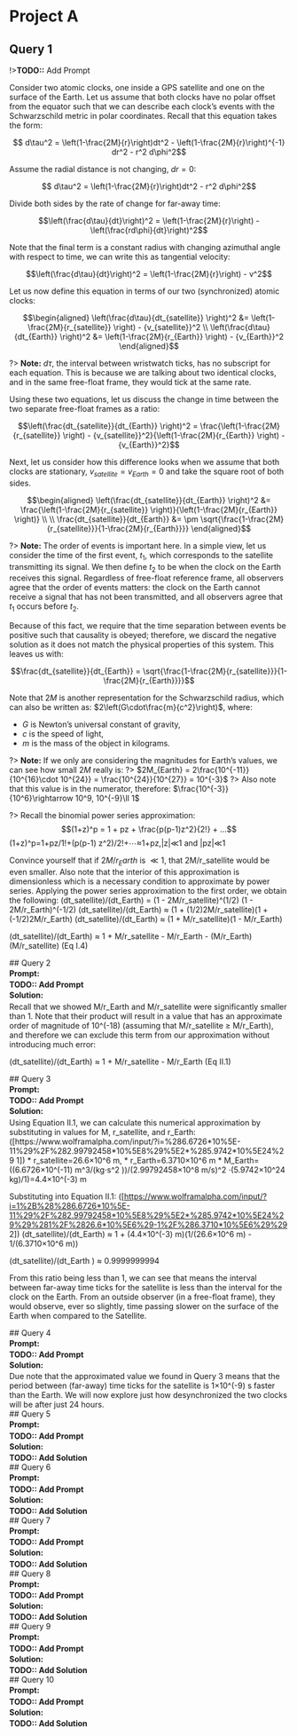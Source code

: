# Project A

## Query 1
!>**TODO::** Add Prompt

Consider two atomic clocks, one inside a GPS satellite and one on the surface of the Earth. Let us assume that both clocks have no polar offset from the equator such that we can describe each clock’s events with the Schwarzschild metric in polar coordinates. Recall that this equation takes the form:

$$ d\tau^2 = \left(1-\frac{2M}{r}\right)dt^2 - \left(1-\frac{2M}{r}\right)^{-1} dr^2 - r^2 d\phi^2$$

Assume the radial distance is not changing, $dr=0$:

$$ d\tau^2 = \left(1-\frac{2M}{r}\right)dt^2 - r^2 d\phi^2$$

Divide both sides by the rate of change for far-away time:

$$\left(\frac{d\tau}{dt}\right)^2 = \left(1-\frac{2M}{r}\right) - \left(\frac{rd\phi}{dt}\right)^2$$

Note that the final term is a constant radius with changing azimuthal angle with respect to time, we can write this as tangential velocity:

$$\left(\frac{d\tau}{dt}\right)^2 = \left(1-\frac{2M}{r}\right) - v^2$$

Let us now define this equation in terms of our two (synchronized) atomic clocks:

$$\begin{aligned}
\left(\frac{d\tau}{dt_{satellite}} \right)^2 &= \left(1-\frac{2M}{r_{satellite}} \right) - {v_{satellite}}^2 \\
\left(\frac{d\tau}{dt_{Earth}} \right)^2 &= \left(1-\frac{2M}{r_{Earth}} \right) - {v_{Earth}}^2
\end{aligned}$$

?> **Note:** $d\tau$, the interval between wristwatch ticks, has no subscript for each equation. This is because we are talking about two identical clocks, and in the same free-float frame, they would tick at the same rate.

Using these two equations, let us discuss the change in time between the two separate free-float frames as a ratio:

$$\left(\frac{dt_{satellite}}{dt_{Earth}} \right)^2 = \frac{\left(1-\frac{2M}{r_{satellite}} \right) - {v_{satellite}}^2}{\left(1-\frac{2M}{r_{Earth}} \right) - {v_{Earth}}^2}$$

Next, let us consider how this difference looks when we assume that both clocks are stationary, $v_{satellite}=v_{Earth}=0$ and take the square root of both sides.

$$\begin{aligned}
\left(\frac{dt_{satellite}}{dt_{Earth}} \right)^2 &= \frac{\left(1-\frac{2M}{r_{satellite}} \right)}{\left(1-\frac{2M}{r_{Earth}} \right)} \\
\\
\frac{dt_{satellite}}{dt_{Earth}} &= \pm \sqrt{\frac{1-\frac{2M}{r_{satellite}}}{1-\frac{2M}{r_{Earth}}}}
\end{aligned}$$

?> **Note:**  The order of events is important here. In a simple view, let us consider the time of the first event, $t_1$, which corresponds to the satellite transmitting its signal. We then define $t_2$ to be when the clock on the Earth receives this signal. Regardless of free-float reference frame, all observers agree that the order of events matters: the clock on the Earth cannot receive a signal that has not been transmitted, and all observers agree that $t_1$ occurs before $t_2$.

Because of this fact, we require that the time separation between events be positive such that causality is obeyed; therefore, we discard the negative solution as it does not match the physical properties of this system. This leaves us with:

$$\frac{dt_{satellite}}{dt_{Earth}} = \sqrt{\frac{1-\frac{2M}{r_{satellite}}}{1-\frac{2M}{r_{Earth}}}}$$

Note that $2M$ is another representation for the Schwarzschild radius, which can also be written as: $2\left(G\cdot\frac{m}{c^2}\right)$, where:
- $G$ is Newton’s universal constant of gravity,
- $c$ is the speed of light,
- $m$ is the mass of the object in kilograms.

?> **Note:** If we only are considering the magnitudes for Earth’s values, we can see how small $2M$ really is:
?> $2M_{Earth} = 2\frac{10^{-11}}{10^{16}\cdot 10^{24}} = \frac{10^{24}}{10^{27}} = 10^{-3}$
?> Also note that this value is in the numerator, therefore: $\frac{10^{-3}}{10^6}\rightarrow 10^9, 10^{-9}\ll 1$

?> Recall the binomial power series approximation: $$(1+z)^p = 1 + pz + \frac{p(p-1)z^2}{2!} + ...$$
  (1+z)^p=1+pz/1!+(p(p-1) z^2)/2!+⋯≈1+pz,|z|≪1 and |pz|≪1

Convince yourself that if $2M/r_Earth$ is $\ll 1$, that 2M/r_satellite would be even smaller. Also note that the interior of this approximation is dimensionless which is a necessary condition to approximate by power series. Applying the power series approximation to the first order, we obtain the following:
  (dt_satellite)/(dt_Earth) = (1 - 2M/r_satellite)^(1/2) (1 - 2M/r_Earth)^(-1/2)
  (dt_satellite)/(dt_Earth) ≈ (1 + (1/2)2M/r_satellite)(1 + (-1/2)2M/r_Earth)
  (dt_satellite)/(dt_Earth) ≈ (1 + M/r_satellite)(1 - M/r_Earth)


  (dt_satellite)/(dt_Earth) ≈ 1 + M/r_satellite - M/r_Earth - (M/r_Earth)(M/r_satellite)    (Eq I.4)
</div></div>
## Query 2
<div class="toccolours mw-collapsible mw-collapsed" style="overflow:auto;">
<div style="font-weight:bold;line-height:1.6;">Prompt:</div>
<div class="mw-collapsible-content">
<strong> TODO:: Add Prompt </strong>
</div></div>
<div class="toccolours mw-collapsible mw-collapsed" style="overflow:auto;">
<div style="font-weight:bold;line-height:1.6;">Solution:</div>
<div class="mw-collapsible-content">
Recall that we showed M/r_Earth and M/r_satellite were significantly smaller than 1. Note that their product will result in a value that has an approximate order of magnitude of 10^(-18) (assuming that M/r_satellite ≥ M/r_Earth), and therefore we can exclude this term from our approximation without introducing much error:

  (dt_satellite)/(dt_Earth) ≈ 1 + M/r_satellite - M/r_Earth    (Eq II.1)

</div></div>
## Query 3
<div class="toccolours mw-collapsible mw-collapsed" style="overflow:auto;">
<div style="font-weight:bold;line-height:1.6;">Prompt:</div>
<div class="mw-collapsible-content">
<strong> TODO:: Add Prompt </strong>
</div></div>
<div class="toccolours mw-collapsible mw-collapsed" style="overflow:auto;">
<div style="font-weight:bold;line-height:1.6;">Solution:</div>
<div class="mw-collapsible-content">
Using Equation II.1, we can calculate this numerical approximation by substituting in values for M, r_satellite, and r_Earth: ([https://www.wolframalpha.com/input/?i=%286.6726*10%5E-11%29%2F%282.99792458*10%5E8%29%5E2*%285.9742*10%5E24%29 1])
*  r_satellite=26.6×10^6  m,
*  r_Earth=6.3710×10^6  m
*  M_Earth=((6.6726×10^(-11)  m^3/(kg⋅s^2 ))/(2.99792458×10^8  m/s)^2 ⋅(5.9742×10^24  kg)/1)=4.4×10^(-3)  m

Substituting into Equation II.1: ([https://www.wolframalpha.com/input/?i=1%2B%28%286.6726*10%5E-11%29%2F%282.99792458*10%5E8%29%5E2*%285.9742*10%5E24%29%29%281%2F%2826.6*10%5E6%29-1%2F%286.3710*10%5E6%29%29 2])
  (dt_satellite)/(dt_Earth) ≈ 1 + (4.4×10^(-3) m)(1/(26.6×10^6 m) - 1/(6.3710×10^6 m))


  (dt_satellite)/(dt_Earth ) ≈ 0.9999999994

From this ratio being less than 1, we can see that means the interval between far-away time ticks for the satellite is less than the interval for the clock on the Earth. From an outside observer (in a free-float frame), they would observe, ever so slightly, time passing slower on the surface of the Earth when compared to the Satellite.
</div></div>
## Query 4
<div class="toccolours mw-collapsible mw-collapsed" style="overflow:auto;">
<div style="font-weight:bold;line-height:1.6;">Prompt:</div>
<div class="mw-collapsible-content">
<strong> TODO:: Add Prompt </strong>
</div></div>
<div class="toccolours mw-collapsible mw-collapsed" style="overflow:auto;">
<div style="font-weight:bold;line-height:1.6;">Solution:</div>
<div class="mw-collapsible-content">
Due note that the approximated value we found in Query 3 means that the period between (far-away) time ticks for the satellite is 1×10^(-9)  s faster than the Earth. We will now explore just how desynchronized the two clocks will be after just 24 hours.
</div></div>
## Query 5
<div class="toccolours mw-collapsible mw-collapsed" style="overflow:auto;">
<div style="font-weight:bold;line-height:1.6;">Prompt:</div>
<div class="mw-collapsible-content">
<strong> TODO:: Add Prompt </strong>
</div></div>
<div class="toccolours mw-collapsible mw-collapsed" style="overflow:auto;">
<div style="font-weight:bold;line-height:1.6;">Solution:</div>
<div class="mw-collapsible-content">
<strong> TODO:: Add Solution </strong>
</div></div>
## Query 6
<div class="toccolours mw-collapsible mw-collapsed" style="overflow:auto;">
<div style="font-weight:bold;line-height:1.6;">Prompt:</div>
<div class="mw-collapsible-content">
<strong> TODO:: Add Prompt </strong>
</div></div>
<div class="toccolours mw-collapsible mw-collapsed" style="overflow:auto;">
<div style="font-weight:bold;line-height:1.6;">Solution:</div>
<div class="mw-collapsible-content">
<strong> TODO:: Add Solution </strong>
</div></div>
## Query 7
<div class="toccolours mw-collapsible mw-collapsed" style="overflow:auto;">
<div style="font-weight:bold;line-height:1.6;">Prompt:</div>
<div class="mw-collapsible-content">
<strong> TODO:: Add Prompt </strong>
</div></div>
<div class="toccolours mw-collapsible mw-collapsed" style="overflow:auto;">
<div style="font-weight:bold;line-height:1.6;">Solution:</div>
<div class="mw-collapsible-content">
<strong> TODO:: Add Solution </strong>
</div></div>
## Query 8
<div class="toccolours mw-collapsible mw-collapsed" style="overflow:auto;">
<div style="font-weight:bold;line-height:1.6;">Prompt:</div>
<div class="mw-collapsible-content">
<strong> TODO:: Add Prompt </strong>
</div></div>
<div class="toccolours mw-collapsible mw-collapsed" style="overflow:auto;">
<div style="font-weight:bold;line-height:1.6;">Solution:</div>
<div class="mw-collapsible-content">
<strong> TODO:: Add Solution </strong>
</div></div>
## Query 9
<div class="toccolours mw-collapsible mw-collapsed" style="overflow:auto;">
<div style="font-weight:bold;line-height:1.6;">Prompt:</div>
<div class="mw-collapsible-content">
<strong> TODO:: Add Prompt </strong>
</div></div>
<div class="toccolours mw-collapsible mw-collapsed" style="overflow:auto;">
<div style="font-weight:bold;line-height:1.6;">Solution:</div>
<div class="mw-collapsible-content">
<strong> TODO:: Add Solution </strong>
</div></div>
## Query 10
<div class="toccolours mw-collapsible mw-collapsed" style="overflow:auto;">
<div style="font-weight:bold;line-height:1.6;">Prompt:</div>
<div class="mw-collapsible-content">
<strong> TODO:: Add Prompt </strong>
</div></div>
<div class="toccolours mw-collapsible mw-collapsed" style="overflow:auto;">
<div style="font-weight:bold;line-height:1.6;">Solution:</div>
<div class="mw-collapsible-content">
<strong> TODO:: Add Solution </strong>
</div></div>
